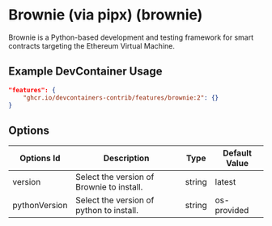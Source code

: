 
# Brownie (via pipx) (brownie)

Brownie is a Python-based development and testing framework for smart contracts targeting the Ethereum Virtual Machine.

## Example DevContainer Usage

```json
"features": {
    "ghcr.io/devcontainers-contrib/features/brownie:2": {}
}
```

## Options

| Options Id | Description | Type | Default Value |
|-----|-----|-----|-----|
| version | Select the version of Brownie to install. | string | latest |
| pythonVersion | Select the version of python to install. | string | os-provided |


